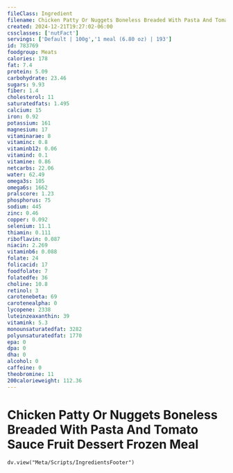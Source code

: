 ```yaml
---
fileClass: Ingredient
filename: Chicken Patty Or Nuggets Boneless Breaded With Pasta And Tomato Sauce Fruit Dessert Frozen Meal
created: 2024-12-21T19:27:02-06:00
cssclasses: ['nutFact']
servings: ['Default | 100g','1 meal (6.80 oz) | 193']
id: 783769
foodgroup: Meats
calories: 178
fat: 7.4
protein: 5.09
carbohydrate: 23.46
sugars: 9.93
fiber: 1.4
cholesterol: 11
saturatedfats: 1.495
calcium: 15
iron: 0.92
potassium: 161
magnesium: 17
vitaminarae: 8
vitaminc: 0.8
vitaminb12: 0.06
vitamind: 0.1
vitamine: 0.86
netcarbs: 22.06
water: 62.49
omega3s: 105
omega6s: 1662
pralscore: 1.23
phosphorus: 75
sodium: 445
zinc: 0.46
copper: 0.092
selenium: 11.1
thiamin: 0.111
riboflavin: 0.087
niacin: 2.269
vitaminb6: 0.088
folate: 24
folicacid: 17
foodfolate: 7
folatedfe: 36
choline: 10.8
retinol: 3
carotenebeta: 69
carotenealpha: 0
lycopene: 2338
luteinzeaxanthin: 39
vitamink: 5.3
monounsaturatedfat: 3282
polyunsaturatedfat: 1770
epa: 0
dpa: 0
dha: 0
alcohol: 0
caffeine: 0
theobromine: 11
200calorieweight: 112.36
---
```


# Chicken Patty Or Nuggets Boneless Breaded With Pasta And Tomato Sauce Fruit Dessert Frozen Meal

```dataviewjs
dv.view("Meta/Scripts/IngredientsFooter")
```